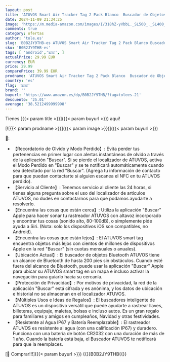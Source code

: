 ```yaml
---
layout: post
title: 'ATUVOS Smart Air Tracker Tag 2 Pack Blanco  Buscador de Objetos Bluetooth Funciona con Buscar Apple  Sólo iOS  Android no Compatible   Localizador para Llaves  Carteras  Equipaje  Batería Reemplazable'
date: 2024-11-09 21:34:25
image: 'https://m.media-amazon.com/images/I/318hZ-yVbbL._SL500_._SL400_.jpg'
comments: true
category: ofertas
author: 'tole.es'
slug: 'B0B2JY9THB-es ATUVOS Smart Air Tracker Tag 2 Pack Blanco Buscador de...'
sku: 'B0B2JY9THB-es'
tags: [ 'android','🇪🇸', ]
actualPrice: 29.99 EUR
currency: EUR
price: 29.99
comparePrice: 39.99 EUR
prodname: 'ATUVOS Smart Air Tracker Tag 2 Pack Blanco  Buscador de Objetos Bluetooth Funciona con Buscar Apple  Sólo iOS  Android no Compatible   Localizador para Llaves  Carteras  Equipaje  Batería Reemplazable'
country: 'es'
flag: '🇪🇸'
brand: ''
buyurl: 'https://www.amazon.es/dp/B0B2JY9THB/?tag=tolees-21'
descuento: '25.01'
average: '38.5212499999998'
---
```


Tienes [{{< param title >}}]({{< param buyurl >}}) aqui!

[![{{< param prodname >}}]({{< param image >}})]({{< param buyurl >}})

🔎:

- 【Recordatorio de Olvido y Modo Perdido】: Evita perder tus pertenencias en primer lugar con alertas instantáneas de olvido a través de la aplicación "Buscar". Si se pierde el localizador de ATUVOS, activa el Modo Perdido en "Buscar" y se te notificará automáticamente cuando sea detectado por la red "Buscar". (Agrega tu información de contacto para que puedan contactarte si alguien escanea el NFC en tu ATUVOS perdido).
- 【Servicio al Cliente】: Tenemos servicio al cliente las 24 horas, si tienes alguna pregunta sobre el uso del localizador de artículos ATUVOS, no dudes en contactarnos para que podamos ayudarte a resolverlo.
- 【Encuentra las cosas que están cerca】: Utiliza la aplicación "Buscar" Apple para hacer sonar tu rastreador ATUVOS con altavoz incorporado y encontrar tus cosas (sonido alto, 80-100dB), o simplemente pide ayuda a Siri. (Nota: solo los dispositivos iOS son compatibles, no Android).
- 【Encuentra las cosas que están lejos】: El ATUVOS smart tag encuentra objetos más lejos con cientos de millones de dispositivos Apple en la red "Buscar" (sin cuotas mensuales o anuales).
- 【Ubicación Actual】: El buscador de objetos Bluetooth ATUVOS tiene un alcance de Bluetooth de hasta 200 pies sin obstáculos. Cuando esté fuera del alcance de Bluetooth, puede usar la aplicación "Buscar" Apple para ubicar su ATUVOS smart tag en un mapa e incluso activar la navegación para guiarlo hacia su cercanía.
- 【Protección de Privacidad】: Por motivos de privacidad, la red de la aplicación "Buscar" está cifrada y es anónima, y los datos de ubicación e historial no se almacenan en el localizador ATUVOS.
- 【Múltiples Usos e Ideas de Regalos】: El buscadores inteligente de ATUVOS es un dispositivo versátil que puede ayudarte a rastrear llaves, billeteras, equipaje, maletas, bolsas e incluso autos. Es un gran regalo para familiares y amigos en cumpleaños, Navidad y otras festividades.
- 【Resistente al Agua IP67 y Batería Reemplazable】: El rastreador ATUVOS es resistente al agua (con una calificación IP67) y duradero. Funciona con una batería de botón CR2032 con una duración de más de 1 año. Cuando la batería está baja, el Buscador ATUVOS te notificará para que la reemplaces.

[🛒 Comprar!!!]({{< param buyurl >}})
{{<world>}}B0B2JY9THB{{</world>}}
